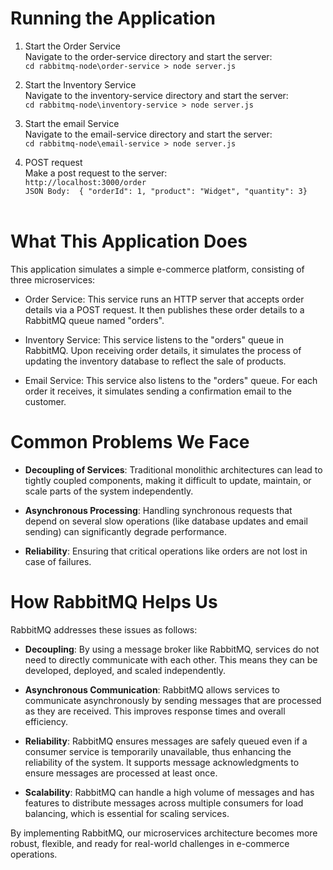 # Running the Application

1) Start the Order Service <br>
Navigate to the order-service directory and start the server: <br>
``` cd rabbitmq-node\order-service > node server.js ```

2) Start the Inventory Service <br>
Navigate to the inventory-service directory and start the server: <br>
``` cd rabbitmq-node\inventory-service > node server.js ```

3) Start the email Service <br>
Navigate to the email-service directory and start the server: <br>
``` cd rabbitmq-node\email-service > node server.js ```

4) POST request <br>
Make a post request to the server: <br>
``` http://localhost:3000/order ``` <br>
``` JSON Body:  { "orderId": 1, "product": "Widget", "quantity": 3} ``` <br> <br>


# What This Application Does
This application simulates a simple e-commerce platform, consisting of three microservices:

- Order Service: This service runs an HTTP server that accepts order details via a POST request. It then publishes these order details to a RabbitMQ queue named "orders".

- Inventory Service: This service listens to the "orders" queue in RabbitMQ. Upon receiving order details, it simulates the process of updating the inventory database to reflect the sale of products.

- Email Service: This service also listens to the "orders" queue. For each order it receives, it simulates sending a confirmation email to the customer.

# Common Problems We Face
- **Decoupling of Services**: Traditional monolithic architectures can lead to tightly coupled components, making it difficult to update, maintain, or scale parts of the system independently.

- **Asynchronous Processing**: Handling synchronous requests that depend on several slow operations (like database updates and email sending) can significantly degrade performance.

- **Reliability**: Ensuring that critical operations like orders are not lost in case of failures.

# How RabbitMQ Helps Us
RabbitMQ addresses these issues as follows:

- **Decoupling**: By using a message broker like RabbitMQ, services do not need to directly communicate with each other. This means they can be developed, deployed, and scaled independently.

- **Asynchronous Communication**: RabbitMQ allows services to communicate asynchronously by sending messages that are processed as they are received. This improves response times and overall efficiency.

- **Reliability**: RabbitMQ ensures messages are safely queued even if a consumer service is temporarily unavailable, thus enhancing the reliability of the system. It supports message acknowledgments to ensure messages are processed at least once.

- **Scalability**: RabbitMQ can handle a high volume of messages and has features to distribute messages across multiple consumers for load balancing, which is essential for scaling services.

By implementing RabbitMQ, our microservices architecture becomes more robust, flexible, and ready for real-world challenges in e-commerce operations.
